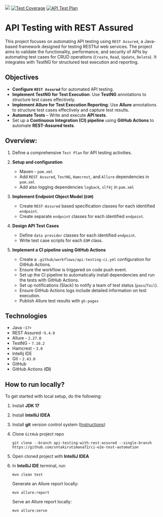 ![](https://img.shields.io/endpoint?url=https://raw.githubusercontent.com/sntakirutimana72/ci-e2e-test-automation/refs/heads/api-testing-with-rest-assured/.github/badges/api-testing-ci.json)
[![Test Coverage](https://coveralls.io/repos/github/sntakirutimana72/ci-e2e-test-automation/badge.svg?branch=api-testing-with-rest-assured)](https://coveralls.io/github/sntakirutimana72/ci-e2e-test-automation?branch=api-testing-with-rest-assured)
[![API Test Plan](https://img.shields.io/badge/API%20Test%20Plan-navy)](https://docs.google.com/document/d/1CzGmriueqS-OF-v4HELObDs04K31jUwAr8Ztcf3njcY/edit?tab=t.0)

# API Testing with REST Assured

This project focuses on automating API testing using `REST Assured`, a Java-based framework designed for testing RESTful web services.
The project aims to validate the functionality, performance, and security of APIs by automating test cases for CRUD operations (`Create`, `Read`, `Update`, `Delete`). 
It integrates with TestNG for structured test execution and reporting.

## Objectives

- **Configure `REST Assured`** for automated API testing.
- **Implement TestNG for Test Execution**: Use **TestNG** annotations to structure test cases effectively.
- **Implement Allure for Test Execution Reporting**: Use **Allure** annotations to structure test cases effectively and capture test results.
- **Automate Tests** – Write and execute **API tests**.
- Set up a **Continuous Integration (CI) pipeline** using **GitHub Actions** to automate **REST-Assured tests**.

## Overview:

1. Define a comprehensive `Test Plan` for API testing activities.

2. **Setup and configuration**
   - Maven - `pom.xml`
   - Add `REST Assured`, `TestNG`, `Hamcrest`, and `Allure` dependencies in `pom.xml`
   - Add also logging dependencies `logback`, `slf4j` in `pom.xml`

3. **Implement Endpoint Object Model (`EOM`)**
   - Create `REST-Assured` based specification classes for each identified `endpoint`.
   - Create separate `endpoint` classes for each identified `endpoint`.
   
4. **Design API Test Cases**
   - Define `data provider` classes for each identified `endpoint`.
   - Write test case scripts for each `EOM` class.
   
5. **Implement a CI pipeline using GitHub Actions**
   - Create a `.github/workflows/api-testing-ci.yml` configuration for GitHub Actions.
   - Ensure the workflow is triggered on code push event.
   - Set up the CI pipeline to automatically install dependencies and run the tests with GitHub Actions.
   - Set up notifications (Slack) to notify a team of test status (`pass`/`fail`).
   - Ensure GitHub Actions logs include detailed information on test execution.
   - Publish Allure test results with `gh-pages`

## Technologies

- Java -`17+`
- REST Assured -`5.4.0`
- Allure - `2.27.0`
- TestNG - `7.10.2`
- Hamcrest - `3.0`
- Intellij IDE
- Git - `2.43.0`
- GitHub
- GitHub Actions (**CI**)

## How to run locally?

To get started with local setup, do the following:

1. Install **JDK 17**
2. Install **IntelliJ IDEA**
3. Install **git** version control system ([Instructions](https://git-scm.com/book/en/v2/Getting-Started-Installing-Git))
4. Clone `GitHub` project repo
   ```shell
   git clone --branch api-testing-with-rest-assured --single-branch https://github.com/sntakirutimana72/ci-e2e-test-automation
   ```
5. Open cloned project with **IntelliJ IDEA**
6. In **IntelliJ IDE** terminal, run 
   ```shell
   mvn clean test
   ```

   Generate an Allure report locally:
   ```shell
   mvn allure:report
   ```

   Serve an Allure report locally:
   ```shell
   mvn allure:serve
   ```
